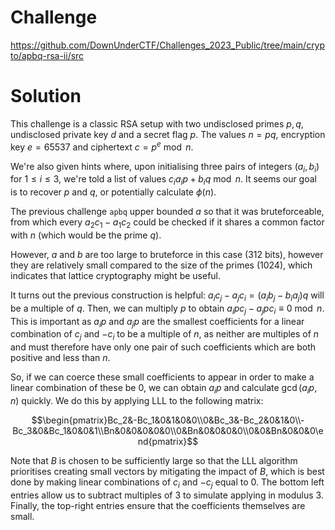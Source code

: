 # Challenge
https://github.com/DownUnderCTF/Challenges_2023_Public/tree/main/crypto/apbq-rsa-ii/src

# Solution
This challenge is a classic RSA setup with two undisclosed primes $p, q$, undisclosed private key $d$ and a secret flag $p$. The values $n = pq$, encryption key $e = 65537$ and ciphertext $c = p^e\bmod n$.

We're also given hints where, upon initialising three pairs of integers $(a_i, b_i)$ for $1 \le i \le 3$, we're told a list of values $c_i a_ip + b_iq\bmod n$. It seems our goal is to recover $p$ and $q$, or potentially calculate $\phi(n)$.

The previous challenge `apbq` upper bounded $a$ so that it was bruteforceable, from which every $a_2c_1 - a_1c_2$ could be checked if it shares a common factor with $n$ (which would be the prime $q$).

However, $a$ and $b$ are too large to bruteforce in this case ($312$ bits), however they are relatively small compared to the size of the primes ($1024$), which indicates that lattice cryptography might be useful.

It turns out the previous construction is helpful: $a_ic_j - a_jc_i = (a_ib_j - b_ia_j)q$ will be a multiple of $q$. Then, we can multiply $p$ to obtain $a_ipc_j - a_jpc_i \equiv 0\bmod n$. This is important as $a_ip$ and $a_jp$ are the smallest coefficients for a linear combination of $c_j$ and $-c_i$ to be a multiple of $n$, as neither are multiples of $n$ and must therefore have only one pair of such coefficients which are both positive and less than $n$.

So, if we can coerce these small coefficients to appear in order to make a linear combination of these be $0$, we can obtain $a_ip$ and calculate $\gcd(a_ip, n)$ quickly. We do this by applying LLL to the following matrix:
```math
\begin{pmatrix}Bc_2&-Bc_1&0&1&0&0\\0&Bc_3&-Bc_2&0&1&0\\-Bc_3&0&Bc_1&0&0&1\\Bn&0&0&0&0&0\\0&Bn&0&0&0&0\\0&0&Bn&0&0&0\end{pmatrix}
```

Note that $B$ is chosen to be sufficiently large so that the LLL algorithm prioritises creating small vectors by mitigating the impact of $B$, which is best done by making linear combinations of $c_i$ and $-c_j$ equal to $0$. The bottom left entries allow us to subtract multiples of $3$ to simulate applying in modulus $3$. Finally, the top-right entries ensure that the coefficients themselves are small.
